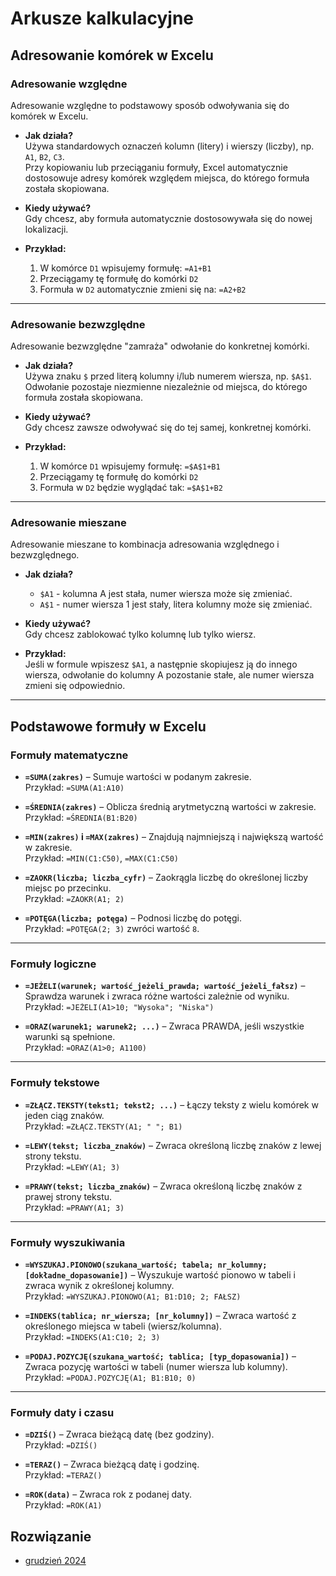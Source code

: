 # Arkusze kalkulacyjne 
## Adresowanie komórek w Excelu

### Adresowanie względne

Adresowanie względne to podstawowy sposób odwoływania się do komórek w Excelu. 

- **Jak działa?**  
  Używa standardowych oznaczeń kolumn (litery) i wierszy (liczby), np. `A1`, `B2`, `C3`.  
  Przy kopiowaniu lub przeciąganiu formuły, Excel automatycznie dostosowuje adresy komórek względem miejsca, do którego formuła została skopiowana.

- **Kiedy używać?**  
  Gdy chcesz, aby formuła automatycznie dostosowywała się do nowej lokalizacji.

- **Przykład:**  
  1. W komórce `D1` wpisujemy formułę: `=A1+B1`
  2. Przeciągamy tę formułę do komórki `D2`
  3. Formuła w `D2` automatycznie zmieni się na: `=A2+B2`

---

### Adresowanie bezwzględne

Adresowanie bezwzględne "zamraża" odwołanie do konkretnej komórki.

- **Jak działa?**  
  Używa znaku `$` przed literą kolumny i/lub numerem wiersza, np. `$A$1`.  
  Odwołanie pozostaje niezmienne niezależnie od miejsca, do którego formuła została skopiowana.

- **Kiedy używać?**  
  Gdy chcesz zawsze odwoływać się do tej samej, konkretnej komórki.

- **Przykład:**  
  1. W komórce `D1` wpisujemy formułę: `=$A$1+B1`
  2. Przeciągamy tę formułę do komórki `D2`
  3. Formuła w `D2` będzie wyglądać tak: `=$A$1+B2`

---

### Adresowanie mieszane

Adresowanie mieszane to kombinacja adresowania względnego i bezwzględnego.

- **Jak działa?**  
  - `$A1` - kolumna A jest stała, numer wiersza może się zmieniać.
  - `A$1` - numer wiersza 1 jest stały, litera kolumny może się zmieniać.

- **Kiedy używać?**  
  Gdy chcesz zablokować tylko kolumnę lub tylko wiersz.

- **Przykład:**  
  Jeśli w formule wpiszesz `$A1`, a następnie skopiujesz ją do innego wiersza, odwołanie do kolumny A pozostanie stałe, ale numer wiersza zmieni się odpowiednio.

---

## Podstawowe formuły w Excelu

### Formuły matematyczne

- **`=SUMA(zakres)`** – Sumuje wartości w podanym zakresie.  
  Przykład: `=SUMA(A1:A10)`  

- **`=ŚREDNIA(zakres)`** – Oblicza średnią arytmetyczną wartości w zakresie.  
  Przykład: `=ŚREDNIA(B1:B20)`  

- **`=MIN(zakres)` i `=MAX(zakres)`** – Znajdują najmniejszą i największą wartość w zakresie.  
  Przykład: `=MIN(C1:C50)`, `=MAX(C1:C50)`  

- **`=ZAOKR(liczba; liczba_cyfr)`** – Zaokrągla liczbę do określonej liczby miejsc po przecinku.  
  Przykład: `=ZAOKR(A1; 2)`  

- **`=POTĘGA(liczba; potęga)`** – Podnosi liczbę do potęgi.  
  Przykład: `=POTĘGA(2; 3)` zwróci wartość `8`.

---

### Formuły logiczne

- **`=JEŻELI(warunek; wartość_jeżeli_prawda; wartość_jeżeli_fałsz)`** – Sprawdza warunek i zwraca różne wartości zależnie od wyniku.  
  Przykład: `=JEŻELI(A1>10; "Wysoka"; "Niska")`

- **`=ORAZ(warunek1; warunek2; ...)`** – Zwraca PRAWDA, jeśli wszystkie warunki są spełnione.  
  Przykład: `=ORAZ(A1>0; A1100)`

---

### Formuły tekstowe

- **`=ZŁĄCZ.TEKSTY(tekst1; tekst2; ...)`** – Łączy teksty z wielu komórek w jeden ciąg znaków.  
  Przykład: `=ZŁĄCZ.TEKSTY(A1; " "; B1)`  

- **`=LEWY(tekst; liczba_znaków)`** – Zwraca określoną liczbę znaków z lewej strony tekstu.  
  Przykład: `=LEWY(A1; 3)`  

- **`=PRAWY(tekst; liczba_znaków)`** – Zwraca określoną liczbę znaków z prawej strony tekstu.  
  Przykład: `=PRAWY(A1; 3)`

---

### Formuły wyszukiwania

- **`=WYSZUKAJ.PIONOWO(szukana_wartość; tabela; nr_kolumny; [dokładne_dopasowanie])`** – Wyszukuje wartość pionowo w tabeli i zwraca wynik z określonej kolumny.  
  Przykład: `=WYSZUKAJ.PIONOWO(A1; B1:D10; 2; FAŁSZ)`

- **`=INDEKS(tablica; nr_wiersza; [nr_kolumny])`** – Zwraca wartość z określonego miejsca w tabeli (wiersz/kolumna).  
  Przykład: `=INDEKS(A1:C10; 2; 3)`

- **`=PODAJ.POZYCJĘ(szukana_wartość; tablica; [typ_dopasowania])`** – Zwraca pozycję wartości w tabeli (numer wiersza lub kolumny).  
  Przykład: `=PODAJ.POZYCJĘ(A1; B1:B10; 0)`

---

### Formuły daty i czasu

- **`=DZIŚ()`** – Zwraca bieżącą datę (bez godziny).  
  Przykład: `=DZIŚ()`  

- **`=TERAZ()`** – Zwraca bieżącą datę i godzinę.  
  Przykład: `=TERAZ()`  

- **`=ROK(data)`** – Zwraca rok z podanej daty.  
  Przykład: `=ROK(A1)`

## Rozwiązanie
- [grudzień 2024](https://github.com/Kajkitsu/maturaarkusze/blob/master/12_2024.md)
